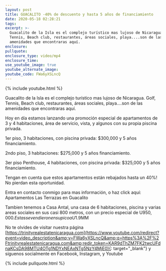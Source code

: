 ```yaml
---
layout: post
title: GUACALITO -40% de descuento y hasta 5 años de financiamiento
date: 2020-05-18 02:28:21
tags:
excerpt: >-
  Guacalito de la Isla es el complejo turístico mas lujoso de Nicaragua. Golf,
  Tennis, Beach club, restaurantes, áreas sociales, playa....son de las
  amenidades que encontraras aquí.
enclosure:
pullquote:
enclosure_type: video/mp4
enclosure_time:
use_youtube_image: true
youtube_alternate_image:
youtube_code: FWa6yXSLncQ
---
```


{% include youtube.html %}

Guacalito de la Isla es el complejo tur&iacute;stico mas lujoso de Nicaragua. Golf, Tennis, Beach club, restaurantes, &aacute;reas sociales, playa....son de las amenidades que encontraras aqu&iacute;.

Hoy en d&iacute;a estamos lanzando una promoci&oacute;n especial de apartamentos de 3 y 4 habitaciones, &aacute;rea de servicio, vista, y algunos con su propia piscina privada.

1er piso, 3 habitaciones, con piscina privada: $300,000 y 5 a&ntilde;os financiamiento.

2ndo piso, 3 habitaciones: $275,000 y 5 a&ntilde;os financiamiento.

3er piso Penthouse, 4 habitaciones, con piscina privada: $325,000 y 5 a&ntilde;os financiamiento.

Tengan en cuenta que estos apartamentos est&aacute;n rebajados hasta un 40%\! No pierdan esta oportunidad.

Entra en contacto conmigo para mas informaci&oacute;n, o haz click aqu&iacute;: Apartamentos Las Terrazas en Guacalito

Tambien tenemos a Casa Antal, una casa de 6 habitaciones, piscina y varias areas sociales en sus casi 800 metros, con un precio especial de U$950,000. Estas se vendieron en su pico a U$1.9MM

No te olvides de visitar nuestra p&aacute;gina [https://trinityrealestatenicaragua.com](https://www.youtube.com/redirect?event=video_description&amp;v=FWa6yXSLncQ&amp;q=https%3A%2F%2Ftrinityrealestatenicaragua.com&amp;redir_token=KAR9dThZM7FK2twcUFdnaKCsDA98MTU4OTg1NDYxNEAxNTg5NzY4MjE0){: target="_blank"} y s&iacute;guenos socialmente en Facebook, Instagram, y Youtube

{% include pullquote.html %}